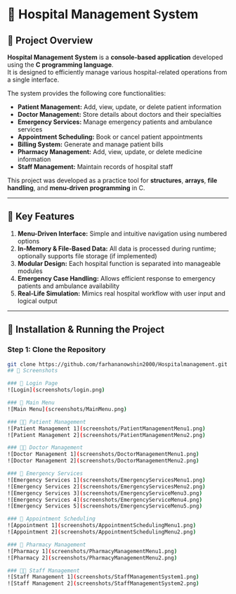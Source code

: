 # 🏥 Hospital Management System

## 📌 Project Overview

**Hospital Management System** is a **console-based application** developed using the **C programming language**.  
It is designed to efficiently manage various hospital-related operations from a single interface.

The system provides the following core functionalities:

- **Patient Management:** Add, view, update, or delete patient information  
- **Doctor Management:** Store details about doctors and their specialties  
- **Emergency Services:** Manage emergency patients and ambulance services  
- **Appointment Scheduling:** Book or cancel patient appointments  
- **Billing System:** Generate and manage patient bills  
- **Pharmacy Management:** Add, view, update, or delete medicine information  
- **Staff Management:** Maintain records of hospital staff

This project was developed as a practice tool for **structures**, **arrays**, **file handling**, and **menu-driven programming** in C.

---

## 🌟 Key Features

1. **Menu-Driven Interface:** Simple and intuitive navigation using numbered options  
2. **In-Memory & File-Based Data:** All data is processed during runtime; optionally supports file storage (if implemented)  
3. **Modular Design:** Each hospital function is separated into manageable modules  
4. **Emergency Case Handling:** Allows efficient response to emergency patients and ambulance availability  
5. **Real-Life Simulation:** Mimics real hospital workflow with user input and logical output  

---

## 🚀 Installation & Running the Project

### Step 1: Clone the Repository

```bash
git clone https://github.com/farhananowshin2000/Hospitalmanagement.git
## 📸 Screenshots

### 🔐 Login Page
![Login](screenshots/login.png)

### 🧭 Main Menu
![Main Menu](screenshots/MainMenu.png)

### 🧑‍⚕️ Patient Management
![Patient Management 1](screenshots/PatientManagementMenu1.png)  
![Patient Management 2](screenshots/PatientManagementMenu2.png)

### 👨‍⚕️ Doctor Management
![Doctor Management 1](screenshots/DoctorManagementMenu1.png)  
![Doctor Management 2](screenshots/DoctorManagementMenu2.png)

### 🚨 Emergency Services
![Emergency Services 1](screenshots/EmergencyServicesMenu1.png)  
![Emergency Services 2](screenshots/EmergencyServicesMenu2.png)  
![Emergency Services 3](screenshots/EmergencyServiceMenu3.png)  
![Emergency Services 4](screenshots/EmergencyServiceMenu4.png)  
![Emergency Services 5](screenshots/EmergencyServiceMenu5.png)

### 📅 Appointment Scheduling
![Appointment 1](screenshots/AppointmentSchedulingMenu1.png)  
![Appointment 2](screenshots/AppointmentSchedulingMenu2.png)

### 💊 Pharmacy Management
![Pharmacy 1](screenshots/PharmacyManagementMenu1.png)  
![Pharmacy 2](screenshots/PharmacyManagementMenu2.png)

### 🧑‍🔧 Staff Management
![Staff Management 1](screenshots/StaffManagementSystem1.png)  
![Staff Management 2](screenshots/StaffManagementSystem2.png)
